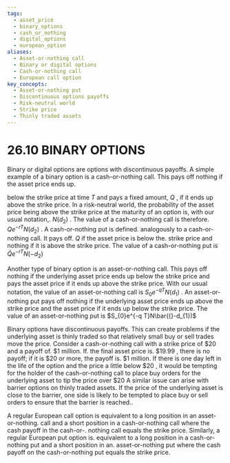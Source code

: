 ```yaml
---
tags:
  - asset_price
  - binary_options
  - cash_or_nothing
  - digital_options
  - european_option
aliases:
  - Asset-or-nothing call
  - Binary or digital options
  - Cash-or-nothing call
  - European call option
key_concepts:
  - Asset-or-nothing put
  - Discontinuous options payoffs
  - Risk-neutral world
  - Strike price
  - Thinly traded assets
---
```


# 26.10 BINARY OPTIONS  

Binary or digital options are options with discontinuous payoffs. A simple example of a binary option is a cash-or-nothing call. This pays off nothing if the asset price ends up.  

below the strike price at time $T$ and pays a fixed amount, $Q$ , if it ends up above the strike price. In a risk-neutral world, the probability of the asset price being above the strike price at the maturity of an option is, with our usual notation,. $N(d_{2})$ . The value of a cash-or-nothing call is therefore. $Q e^{-r T}N(d_{2})$ . A cash-or-nothing put is defined. analogously to a cash-or-nothing call. It pays off. $Q$ if the asset price is below the. strike price and nothing if it is above the strike price. The value of a cash-or-nothing put is $\bar{Q}e^{-r T}N(-d_{2})$  

Another type of binary option is an asset-or-nothing call. This pays off nothing if the underlying asset price ends up below the strike price and pays the asset price if it ends up above the strike price. With our usual notation, the value of an asset-or-nothing call is $S_{0}e^{-q T}N(d_{1})$ . An asset-or-nothing put pays off nothing if the underlying asset price ends up above the strike price and the asset price if it ends up below the strike price. The value of an asset-or-nothing put is $S_{0}e^{-q T}N\bar{(}-d_{1})$  

Binary options have discontinuous payoffs. This can create problems if the underlying asset is thinly traded so that relatively small buy or sell trades move the price. Consider a cash-or-nothing call with a strike price of $\$20$ and a payoff of. $\$1$ million. If. the final asset price is. $\$19.99$ , there is no payoff; if it is $\$20$ or more, the payoff is. $\$1$ million. If there is one day left in the life of the option and the price a little below $\$20$ , it would be tempting for the holder of the cash-or-nothing call to place buy orders for the underlying asset to tip the price over $\$20$ A similar issue can arise with barrier options on thinly traded assets. If the price of the underlying asset is close to the barrier, one side is likely to be tempted to place buy or sell orders to ensure that the barrier is reached..  

A regular European call option is equivalent to a long position in an asset-or-nothing. call and a short position in a cash-or-nothing call where the cash payoff in the cash-or-. nothing call equals the strike price. Similarly, a regular European put option is. equivalent to a long position in a cash-or-nothing put and a short position in an. asset-or-nothing put where the cash payoff on the cash-or-nothing put equals the strike price.  
